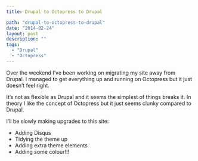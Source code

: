 ```yaml
---
title: Drupal to Octopress to Drupal

path: "drupal-to-octopress-to-drupal"
date: "2014-02-24"
layout: post
description: ""
tags:
  - "Drupal"
  - "Octopress"
---
```

Over the weekend I’ve been working on migrating my site away from Drupal. I managed to get everything up and running on Octopress but it just doesn’t feel right.

It’s not as flexible as Drupal and it seems the simplest of things breaks it. In theory I like the concept of Octopress but it just seems clunky compared to Drupal.

I’ll be slowly making upgrades to this site:

* Adding Disqus
* Tidying the theme up
* Adding extra theme elements
* Adding some colour!!!
